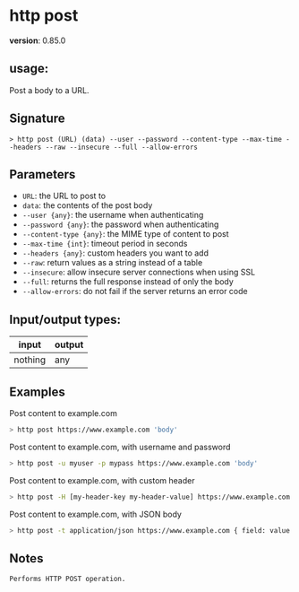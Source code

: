 # http post

**version**: 0.85.0

## **usage**:

Post a body to a URL.

## Signature

`> http post (URL) (data) --user --password --content-type --max-time --headers --raw --insecure --full --allow-errors`

## Parameters

- `URL`: the URL to post to
- `data`: the contents of the post body
- `--user {any}`: the username when authenticating
- `--password {any}`: the password when authenticating
- `--content-type {any}`: the MIME type of content to post
- `--max-time {int}`: timeout period in seconds
- `--headers {any}`: custom headers you want to add
- `--raw`: return values as a string instead of a table
- `--insecure`: allow insecure server connections when using SSL
- `--full`: returns the full response instead of only the body
- `--allow-errors`: do not fail if the server returns an error code

## Input/output types:

| input   | output |
| ------- | ------ |
| nothing | any    |

## Examples

Post content to example.com

```bash
> http post https://www.example.com 'body'
```

Post content to example.com, with username and password

```bash
> http post -u myuser -p mypass https://www.example.com 'body'
```

Post content to example.com, with custom header

```bash
> http post -H [my-header-key my-header-value] https://www.example.com
```

Post content to example.com, with JSON body

```bash
> http post -t application/json https://www.example.com { field: value }
```

## Notes

```text
Performs HTTP POST operation.
```
